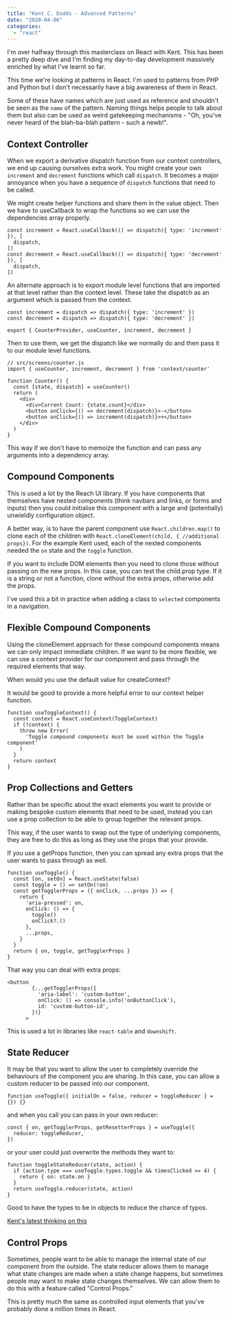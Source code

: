 ```yaml
---
title: "Kent C. Dodds - Advanced Patterns"
date: "2020-04-06"
categories: 
  - "react"
---
```


I'm over halfway through this masterclass on React with Kent. This has been a pretty deep dive and I'm finding my day-to-day development massively enriched by what I've learnt so far.

This time we're looking at patterns in React. I'm used to patterns from PHP and Python but I don't necessarily have a big awareness of them in React.

Some of these have names which are just used as reference and shouldn't be seen as the `name` of the pattern. Naming things helps people to talk about them but also can be used as weird gatekeeping mechanisms - "Oh, you've never heard of the blah-ba-blah pattern - such a newb!".

## Context Controller

When we export a derivative dispatch function from our context controllers, we end up causing ourselves extra work. You might create your own `increment` and `decrement` functions which call `dispatch`. It becomes a major annoyance when you have a sequence of `dispatch` functions that need to be called.

We might create helper functions and share them in the value object. Then we have to useCallback to wrap the functions so we can use the dependencies array properly.

```
const increment = React.useCallback(() => dispatch({ type: 'increment' }), [
  dispatch,
])
const decrement = React.useCallback(() => dispatch({ type: 'decrement' }), [
  dispatch,
])
```

An alternate approach is to export module level functions that are imported at that level rather than the context level. These take the dispatch as an argument which is passed from the context.

```
const increment = dispatch => dispatch({ type: 'increment' })
const decrement = dispatch => dispatch({ type: 'decrement' })

export { CounterProvider, useCounter, increment, decrement }
```

Then to use them, we get the dispatch like we normally do and then pass it to our module level functions.

```
// src/screens/counter.js
import { useCounter, increment, decrement } from 'context/counter'

function Counter() {
  const [state, dispatch] = useCounter()
  return (
    <div>
      <div>Current Count: {state.count}</div>
      <button onClick={() => decrement(dispatch)}>-</button>
      <button onClick={() => increment(dispatch)}>+</button>
    </div>
  )
}
```

This way if we don't have to memoize the function and can pass any arguments into a dependency array.

## Compound Components

This is used a lot by the Reach UI library. If you have components that themselves have nested components (think navbars and links, or forms and inputs) then you could initialise this component with a large and (potentially) unwieldly configuration object.

A better way, is to have the parent component use `React.children.map()` to clone each of the children with `React.cloneElement(child, { //additional props})`. For the example Kent used, each of the nested components needed the `on` state and the `toggle` function.

If you want to include DOM elements then you need to clone those without passing on the new props. In this case, you can test the child.prop type. If it is a string or not a function, clone without the extra props, otherwise add the props.

I've used this a bit in practice when adding a class to `selected` components in a navigation.

## Flexible Compound Components

Using the cloneElement approach for these compound components means we can only impact immediate children. If we want to be more flexible, we can use a context provider for our component and pass through the required elements that way.

When would you use the default value for createContext?

It would be good to provide a more helpful error to our context helper function.

```
function useToggleContext() {
  const context = React.useContext(ToggleContext)
  if (!context) {
    throw new Error(
      'Toggle compound components must be used within the Toggle component'
    )
  }
  return context
}
```

## Prop Collections and Getters

Rather than be specific about the exact elements you want to provide or making bespoke custom elements that need to be used, instead you can use a prop collection to be able to group together the relevant props.

This way, if the user wants to swap out the type of underlying components, they are free to do this as long as they use the props that your provide.

If you use a getProps function, then you can spread any extra props that the user wants to pass through as well.

```
function useToggle() {
  const [on, setOn] = React.useState(false)
  const toggle = () => setOn(!on)
  const getTogglerProps = ({ onClick, ...props }) => {
    return {
      'aria-pressed': on,
      onClick: () => {
        toggle()
        onClick?.()
      },
      ...props,
    }
  }
  return { on, toggle, getTogglerProps }
}
```

That way you can deal with extra props:

```
<button
        {...getTogglerProps({
          'aria-label': 'custom-button',
          onClick: () => console.info('onButtonClick'),
          id: 'custom-button-id',
        })}
      >
```

This is used a lot in libraries like `react-table` and `downshift`.

## State Reducer

It may be that you want to allow the user to completely override the behaviours of the component you are sharing. In this case, you can allow a custom reducer to be passed into our component.

```
function useToggle({ initialOn = false, reducer = toggleReducer } = {}) {}
```

and when you call you can pass in your own reducer:

```
const { on, getTogglerProps, getResetterProps } = useToggle({
  reducer: toggleReducer,
})
```

or your user could just overwrite the methods they want to:

```
function toggleStateReducer(state, action) {
  if (action.type === useToggle.types.toggle && timesClicked >= 4) {
    return { on: state.on }
  }
  return useToggle.reducer(state, action)
}
```

Good to have the types to be in objects to reduce the chance of typos.

[Kent's latest thinking on this](https://kentcdodds.com/blog/the-state-reducer-pattern-with-react-hooks)

## Control Props

Sometimes, people want to be able to manage the internal state of our component from the outside. The state reducer allows them to manage what state changes are made when a state change happens, but sometimes people may want to make state changes themselves. We can allow them to do this with a feature called "Control Props."

This is pretty much the same as controlled input elements that you've probably done a million times in React.

